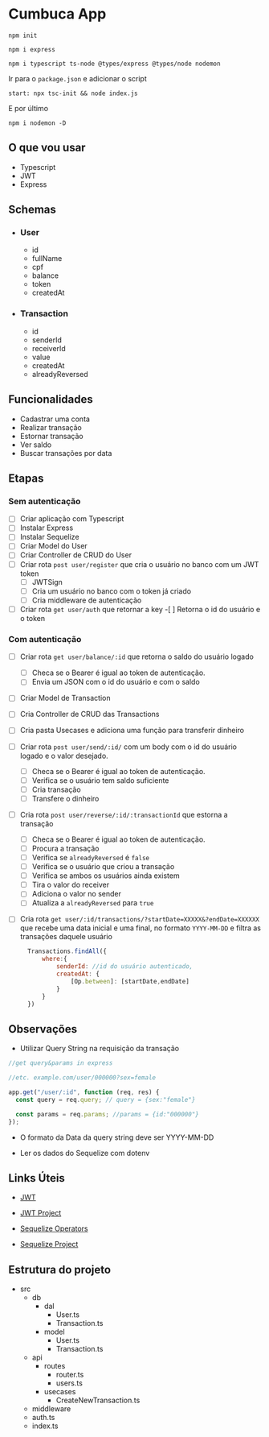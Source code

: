 # Cumbuca App

```
npm init

npm i express

npm i typescript ts-node @types/express @types/node nodemon
```

Ir para o `package.json` e adicionar o script

```
start: npx tsc-init && node index.js
```

E por último

```
npm i nodemon -D
```

## O que vou usar

- Typescript
- JWT
- Express

## Schemas

- ### User

  - id
  - fullName
  - cpf
  - balance
  - token
  - createdAt

- ### Transaction
  - id
  - senderId
  - receiverId
  - value
  - createdAt
  - alreadyReversed

## Funcionalidades

- Cadastrar uma conta
- Realizar transação
- Estornar transação
- Ver saldo
- Buscar transações por data

## Etapas

### Sem autenticação

- [ ] Criar aplicação com Typescript
- [ ] Instalar Express
- [ ] Instalar Sequelize
- [ ] Criar Model do User
- [ ] Criar Controller de CRUD do User
- [ ] Criar rota `post user/register` que cria o usuário no banco com um JWT token
  - [ ] JWTSign
  - [ ] Cria um usuário no banco com o token já criado
  - [ ] Cria middleware de autenticação
- [ ] Criar rota `get user/auth` que retornar a key -[ ] Retorna o id do usuário e o token

### Com autenticação

- [ ] Criar rota `get user/balance/:id` que retorna o saldo do usuário logado
  - [ ] Checa se o Bearer é igual ao token de autenticação.
  - [ ] Envia um JSON com o id do usuário e com o saldo
- [ ] Criar Model de Transaction
- [ ] Cria Controller de CRUD das Transactions
- [ ] Cria pasta Usecases e adiciona uma função para transferir dinheiro
- [ ] Criar rota `post user/send/:id/` com um body com o id do usuário logado e o valor desejado.
  - [ ] Checa se o Bearer é igual ao token de autenticação.
  - [ ] Verifica se o usuário tem saldo suficiente
  - [ ] Cria transação
  - [ ] Transfere o dinheiro
- [ ] Cria rota `post user/reverse/:id/:transactionId` que estorna a transação
  - [ ] Checa se o Bearer é igual ao token de autenticação.
  - [ ] Procura a transação
  - [ ] Verifica se `alreadyReversed` é `false`
  - [ ] Verifica se o usuário que criou a transação
  - [ ] Verifica se ambos os usuários ainda existem
  - [ ] Tira o valor do receiver
  - [ ] Adiciona o valor no sender
  - [ ] Atualiza a `alreadyReversed` para `true`
- [ ] Cria rota `get user/:id/transactions/?startDate=XXXXX&?endDate=XXXXXX` que recebe uma data inicial e uma final, no formato `YYYY-MM-DD` e filtra as transações daquele usuário

  ```js
    Transactions.findAll({
        where:{
            senderId: //id do usuário autenticado,
            createdAt: {
                [Op.between]: [startDate,endDate]
            }
        }
    })

  ```

## Observações

- Utilizar Query String na requisição da transação

```js
//get query&params in express

//etc. example.com/user/000000?sex=female

app.get("/user/:id", function (req, res) {
  const query = req.query; // query = {sex:"female"}

  const params = req.params; //params = {id:"000000"}
});
```

- O formato da Data da query string deve ser YYYY-MM-DD

- Ler os dados do Sequelize com dotenv

## Links Úteis

- [JWT](https://www.section.io/engineering-education/how-to-build-authentication-api-with-jwt-token-in-nodejs/)

- [JWT Project](https://github.com/Olanetsoft/jwt-project)

- [Sequelize Operators](https://sequelize.org/docs/v6/core-concepts/model-querying-basics/)

- [Sequelize Project](https://github.com/ibywaks/cookbook)

## Estrutura do projeto

- src
  - db
    - dal
      - User.ts
      - Transaction.ts
    - model
      - User.ts
      - Transaction.ts
  - api
    - routes
      - router.ts
      - users.ts
    - usecases
      - CreateNewTransaction.ts
  - middleware
  - auth.ts
  - index.ts
